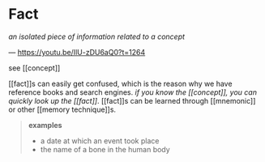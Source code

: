 # Fact

_an isolated piece of information related to a concept_

&mdash; <https://youtu.be/IlU-zDU6aQ0?t=1264>

see [[concept]]

[[fact]]s can easily get confused, which is the reason why we have reference books and search engines. _if you know the [[concept]], you can quickly look up the [[fact]]_. [[fact]]s can be learned through [[mnemonic]] or other [[memory technique]]s.

> **examples**
>
> - a date at which an event took place
> - the name of a bone in the human body
